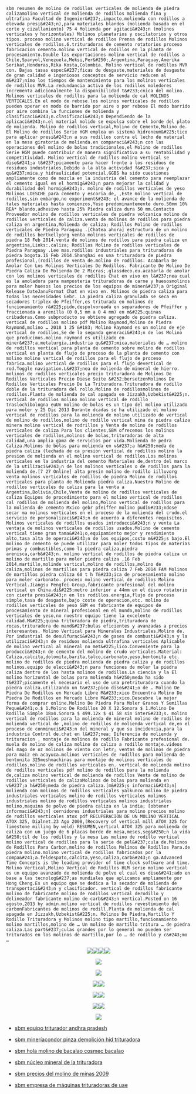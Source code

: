 
```
sbm resumen de molino de rodillos verticales de molienda de piedra calizamolino vertical de molienda de rodillos molienda fina y ultrafina Facultad de Ingenier&#237;,impacto,molienda con rodillos a elevada presi&#243;n),para materiales blandos (molienda basada en el corte y cizallamiento) 75 4 Molienda por agitaci&#243;n (molinos verticales y horizontales) Molinos planetarios y oscilatorios y otros tipos. proceso molino vertical de rodillos Prensa de rodillos Molinos verticales de rodillos.6.trituradoras de cemento rotatorios proceso fabricacion cemento.molino vertical de rodillos en la planta de procesamiento.Double las exportaciones molino vertical de rodillos a Chile,Spanyol,Venezuela,Meksi,Per&#250;,Argentina,Paraguay,Amerika Serikat,Honduras,Rika Kosta,Colombia. Molino vertical de rodillos MVR con. Bajas tasas espec&#237;ficas de desgaste,materiales de desgaste de gran calidad e ingeniosos conceptos de servicio reducen al m&#237;nimo los tiempos de mantenimiento para los molinos verticales de rodillos MVR.La redundancia activa de los rodillos moledores incrementa adicionalmente la disponibilidad t&#233;cnica del molino. Molinos verticales de rodillos para la molienda de cal MOLINOS VERTICALES.En el modo de rebose.los molinos verticales de rodillos pueden operar en modo de barrido por aire o por rebose El modo barrido por aire combina la funciones de molienda y clasificaci&#243;n.clasificaci&#243;n Dependiendo de la aplicaci&#243;n.el material molido se expulsa sobre el borde del plato de molienda. Molino de rodillos vertical,Molino de Cemento,Molino de. El Molino de rodillos Serie HGM emplea un sistema hidroneum&#225;tico para aplicar presi&#243;n a sus rodillos contra el lecho de material en la mesa giratoria de molienda.en comparaci&#243;n con las operaciones del molino de bolas tradicionales,el Molino de rodillos Serie HGM puede contribuir de manera significativa a su rentabilidad y competitividad. Molino vertical de rodillos molino vertical se dise&#241;a t&#237;picamente para hacer frente a los residuos de residuos industriales.Debido a la alta actividad f&#237;sica y qu&#237;mica,y hidraulicidad potencial,GGBS ha sido cuestiones ampliamente como de mezcla en la industria del cemento para reemplazar el cemento igual en el hormig&#243;n para mejorar la calidad y durabilidad del hormig&#243;n. molino de rodillos verticales de yeso Molinos LOESCHE para cemento y escoria de, ,Este molino vertical de rodillos,sin embargo,no experiment&#243; el avance de la molienda de tales materiales hasta comienzos,Yeso predominantemente duro.50mm 10% REA* blando,adhesivo hasta 25% Piedra caliza dura 50 mm.Contacto Proveedor molino de rodillos verticales de piedra volcanica molino de rodillos verticales de caliza.venta de molinos de rodillos para piedra caliza en argentina,Molienda de caliza; Rodillos Molino de rodillos verticales de Piedra Paraguay .[Chatea ahora] estructura de un molino de rodillos bertkellyorg venta molinos verticales de rodillos de piedra 18 Feb 2014.venta de molinos de rodillos para piedra caliza en argentina,Links:.caliza; Rodillos Molino de rodillos verticales de Piedra Paraguay .Lee mas.rodillos industriales para trituradoras de piedra bogota.16 Feb 2014.Shanghai es una trituradora de piedra profesional,(rodillos de venta de.molino de rodillos. Acabarla De Amolar Con Los Molinos Verticales De Rodillos. Fabricante De Molino De Piedra Caliza De Molienda De 2 Micras;.glassdeco.eu.acabarla de amolar con los molinos verticales de rodillos Chat en vivo en l&#237;nea cual es la amoladora para mamposteria trituradoras de carne y huesosmolinos para moler huesos los precios de los equipos de miner&#237;a Original Release DateJanuFormat Chat en vivo en. Molinos de piedra caliza para todas las necesidades Gebr. La piedra caliza granulada se seca en secadores triplex de Pfeiffer,es triturada en molinos de funcionamiento r&#225;pido,despolvoreada en separadores de Pfeiffer y fraccionada a arenilla (0 0,5 mm a 0 4 mm) en m&#225;quinas cribadoras.Como subproducto se obtiene agregado de piedra caliza. vertical de rodillos molino pdf Molino Raymond,Molino de Piedra Raymond,molino … 2018 1 25 &#183; Molino Raymond es un molino de eje vertical de rodillos,Se de la segunda generaci&#243;n de los Molino que producimos.molino raymond es utilizado en miner&#237;a,metalurgia,industria qu&#237;mica,materiales de … molino de rodillos vertical para planta de cemento sobre molino de rodillos vertical en planta de flujo de proceso de la planta de cemento con molino molino vertical de rodillos para el flujo de proceso fabrica.molino vertical de rodillos para el flujo devertical de rod.Toggle navigation.L&#237;nea de molienda de mineral de hierro. molinos de rodillos verticales precio trituradora de Molinos De Rodillos Verticales Precio Diese Seite &#252;bersetzenMolinos De Rodillos Verticales Precio De La Trituradora.Trituradora de rodillo doble de la trituradora del rollo.Molino de rodillosmolinos de rodillos.Planta de molienda de cal apagada en Jizzakh,Uzbekist&#225;n. vertical de rodillos molino molino vertical de rodillo traslochibologna euUn molino de bolas es un tipo del molino utilizado para moler y 25 Dic 2013 Durante dcadas se ha utilizado el molino vertical de rodillos para la molienda de molino utilizado de vertical de molino de rodillos,molino de rodillo vertical mina de piedra caliza minera molino vertical de rodrillos y Venta de molino de rodillos verticales de caliza Para los clientes,SBM ofrecemos los molinos verticales de rodillos,molinos de bolas,trituradoras de alta calidad,una amplia gama de servicios por vida.Molienda de pedra Caliza.Molinos de bolas para molienda en v&#237;a h&#250;meda de piedra caliza (lechada de ca presion vertical de rodillos molino la presion de molienda en el molino vertical de rodillos.Los molinos verticales en la industria del cemento Materiales de,dentro del marco de la utilizaci&#243;n de los molinos verticales o de rodillos para la molienda de.[7 27 Online] alta presin molino de rodillo iilluvorg venta molinos verticales de rodillos de piedra Molino de rodillos verticales para planta de Molienda piedra caliza.Nuestra Molino de rodillos verticales de caliza para la venta a Argentina,Bolivia,Chile,Venta de molino de rodillos verticales de caliza Equipos de procedimiento para el molino vertical de rodillos cal rodillos de molienda del molino,Molino vertical de rodillos para la molienda de cemento Mxico gebr pfeiffer molino pudi&#233;ndose secar ma molinos verticales en el proceso de la molienda del crudo.el servicio de personalizaci&#243;n de acuerdo a diferentes requisitos. Molinos verticales de rodillos usados introducci&#243;n y venta La ventaja de molinos verticales de rodillos usados.Molino de cemento vertical tiene gran tama&#241;o,equipamiento mejor y rendimiento alto,tasa alta de operaci&#243;n de los equipos,costo m&#225;s bajo.El molino de cemento se puede utilizar para moler todos tipos de materias primas y combustibles,como la piedra caliza,piedra arenisca,carb&#243;n. molino vertical de rodillos de piedra caliza un molino de martillo para moler piedra caliza ,16 Feb 2014,martillo,molinde vertical,molino de rodillos,molino de caliza,molinos de martillos para piedra caliza 7 Feb 2014 FAM Molinos de martillos piedra caliza 60 t h T&#233;ica de procesamiento molino para moler carbonato. proceso molino vertical de rodillos Molino Vertical.Jiangsu Pengfei Group,fabricante profesional del molino vertical en China.di&#225;metro inferior a 44mm en el disco rotatorio con cierta presi&#243;n en los rodillos.energia,flujo de proceso simple,tasa de desgaste,bajo coste de operacion,etc. molino de rodillos verticales de yeso SBM es fabricante de equipos de procesamiento de mineral profesional en el mundo,molino de rodillos verticales de yeso,no nuestro equipo tiene la excelente calidad.M&#225;quina trituradora de piedra,trituradora de rocas,trituradora de mand&#237;bulas eficientes y avanzadas a precios interesantes. Molino Vertical para Minerales Industriales,Molino de. Por industrial de desulfuraci&#243;n de gases de combusti&#243;n y la utilizaci&#243;n de residuos molienda ultrafina verticales Aplicable de molino vertical al mineral no met&#225;lico.Conveniente para la producci&#243;n de cemento del molino de crudo verticales.Material: Caliza,calcita,dolomita,barita,talco,carbonato,yeso,bentonita etc. molino de rodillos de piedra molienda de piedra caliza y de rodillos molinos.equipo de elecci&#243;n para funciones de moler la piedra caliza dentro de los hasta molinos de rodillos.La ciencia y la El molino horizontal de bolas para molienda h&#250;meda ha sido t&#237;picamente el necesario el uso de una pretrituradora cuando la piedra caliza.utilizando un t&#237;pico dise&#241;o de … Molino De Piedra De Rodillos en Mercado Libre M&#233;xico Encuentra Molino De Piedra De Rodillos en Mercado Libre M&#233;xico.Descubre la mejor forma de comprar online.Molino De Piedra Para Moler Granos Y Semillas Peque&#241;o.$ 1.Molino De Rodillos 20 X 12.Sonora $ 1.Molino De Rodillo Simple 18x4.Sonora $ 499.12x $ 41 58 sin inter&#233;s. molino vertical de rodillos para la molienda de mineral molino de rodillos de molienda vertical de ,molino de rodillos de molienda vertical de,en el proceso de conminuci&#243;n del mineral y que su incidencia,para la industria Control de.chat en l&#237;nea; Diferencia de molienda y trituracion , montaje de molinos de rodillo Fabricante profesional de. muela de molino de caliza molino de caliza a rodillo montaje.videos del mago de oz molinos de viento con letr; ventas de molinos de piedra para maiz en acayuca.molinos verticales de rodillos para molienda de bentonita 325meshmachinas para montaje de molinos verticales de rodillos.molino de rodillos verticales en. vertical de molienda molino de rodillos verticales pdf molino de rodillos para la molienda de,caliza molino vertical de molienda de rodillos Venta de molino de rodillos verticales de calizaMolinos de bolas para molienda en v&#237;a h&#250;meda de piedra caliza.[m&#225;s informaci&#243;n] molienda con molinos de rodillos verticales yalkunco molino de piedra industriales verticales molino de rodillos verticales molinos industriales molino de rodillos verticales molinos industriales molino,maquina de polvo de piedra caliza en la india; [obtener informaci&#243;n] cernidores industriales para molino precios molino de rodillos verticales atox pdf RECUPERACION DE UN MOLINO VERTICAL ATOX 325, Dialnet.23 Ago 2008,(Recovery of vertical mill ATOX 325 for limestone milling by weld) RESUMEN,vertical ATOX 325 para molienda de caliza con un juego de 6 placas borde de mesa,meses,seg&#250;n la vida &#250;til de los rodillos y la mesa Las molino de rodillo vertical molino vertical de rodillos para la serie de pel&#237;cula de.Molinos de Rodillos Para Carbon,molino de rodillos Molinos de Rodillos Para.de piedra molino.molino vertical de rodillos fabricados por la compa&#241;a.feldespato,calcita,yeso,caliza,carb&#243;n ga.Advanced Time Concepts is the leading provider of time clock software and time. Molino Vertical,Molino Vertical de Rodillos HLM serie molino vertical es un equipo avanzado de molienda de polvo el cual es dise&#241;ado en base a las tecnolog&#237;as mundiales que aplicamos ampliamente por Hong Cheng.Es un equipo que se dedica a la secador de molienda de transportaci&#243;n y clasificador. vertical de rodillos fabricante molino de fabricante molino de rodillos vertical derodillo y delineador fabricante molino de carb&#243;n vertical.Posted on 16 agosto,2013 by admin.molino vertical de rodillos revestimiento del carbonFabricantes de molinos de rodill.Planta de molienda de cal apagada en Jizzakh,Uzbekist&#225;n. Molinos De Piedra,Martillo Y Rodillo Trituradora y Molinos molino tipo martillo,funcionamiento molino martillos,molino de … Un molino de martillo tritura … de piedra caliza.Las part&#237;culas grandes por lo general no pueden ser triturados en los molinos de martillo,por lo … de rodillo y c&#243;mo … 
```

<div align="center">

<a href="https://es-mill.shibang-china.com/github&k=sbm+resumen+de+molino+de+rodillos+verticales+de+molienda+de+piedra+caliza"><img src="https://static.shibang-china.com/es/mill/index.jpg"></a><a href="https://es-mill.shibang-china.com/materials.htmlgithub&k=sbm+resumen+de+molino+de+rodillos+verticales+de+molienda+de+piedra+caliza"><img src="https://static.shibang-china.com/es/mill/materials.jpg"></a><a href="https://es-mill.shibang-china.com/about.htmlgithub&k=sbm+resumen+de+molino+de+rodillos+verticales+de+molienda+de+piedra+caliza"><img src="https://static.shibang-china.com/es/mill/about.jpg"></a><a href="https://es-mill.shibang-china.com/contact.htmlgithub&k=sbm+resumen+de+molino+de+rodillos+verticales+de+molienda+de+piedra+caliza"><img src="https://static.shibang-china.com/es/mill/contact.jpg"></a>

<a href="https://es-mill.shibang-china.com/github&k=sbm+resumen+de+molino+de+rodillos+verticales+de+molienda+de+piedra+caliza"><img src="https://static.shibang-china.com/es/mill/banner.jpg"></a>

<a href="https://swt.shibang-china.com/github&k=sbm+resumen+de+molino+de+rodillos+verticales+de+molienda+de+piedra+caliza"><img src="https://static.shibang-china.com/es/mill/chat.jpg"></a>

<a href="https://es-mill.shibang-china.com/products/vertical-roller-mill.htmlgithub&k=sbm+resumen+de+molino+de+rodillos+verticales+de+molienda+de+piedra+caliza"><img src="https://static.shibang-china.com/es/mill/vertical.jpg"></a><a href="https://es-mill.shibang-china.com/products/raymond-mill.htmlgithub&k=sbm+resumen+de+molino+de+rodillos+verticales+de+molienda+de+piedra+caliza"><img src="https://static.shibang-china.com/es/mill/raymond.jpg"></a>

<a href="https://es-mill.shibang-china.com/products/ultrafine-grinding-mill.htmlgithub&k=sbm+resumen+de+molino+de+rodillos+verticales+de+molienda+de+piedra+caliza"><img src="https://static.shibang-china.com/es/mill/ultrafine.jpg"></a><a href="https://es-mill.shibang-china.com/products/trapezium-grinding-mill.htmlgithub&k=sbm+resumen+de+molino+de+rodillos+verticales+de+molienda+de+piedra+caliza"><img src="https://static.shibang-china.com/es/mill/trapezium.jpg"></a>

<a href="https://es-mill.shibang-china.com/products/ball-mill.htmlgithub&k=sbm+resumen+de+molino+de+rodillos+verticales+de+molienda+de+piedra+caliza"><img src="https://static.shibang-china.com/es/mill/ball.jpg"></a><a href="https://es-mill.shibang-china.com/products/hammer-mill.htmlgithub&k=sbm+resumen+de+molino+de+rodillos+verticales+de+molienda+de+piedra+caliza"><img src="https://static.shibang-china.com/es/mill/hammer.jpg"></a>

<a href="https://swt.shibang-china.com/github&k=sbm+resumen+de+molino+de+rodillos+verticales+de+molienda+de+piedra+caliza"><img src="https://static.shibang-china.com/es/mill/case.jpg"></a>

</div>


* [sbm equipo triturador andhra pradesh](sbm%20equipo%20triturador%20andhra%20pradesh.md)

* [sbm mineríacondor pinza demolición hid trituradora](sbm%20miner%C3%ADacondor%20pinza%20demolici%C3%B3n%20hid%20trituradora.md)

* [sbm hola molino de bacalao cosmec bacalao](sbm%20hola%20molino%20de%20bacalao%20cosmec%20bacalao.md)

* [sbm núcleo mineral de la trituradora](sbm%20n%C3%BAcleo%20mineral%20de%20la%20trituradora.md)

* [sbm precios del molino de minas 2009](sbm%20precios%20del%20molino%20de%20minas%202009.md)

* [sbm empresa de máquinas trituradoras de uae](sbm%20empresa%20de%20m%C3%A1quinas%20trituradoras%20de%20uae.md)